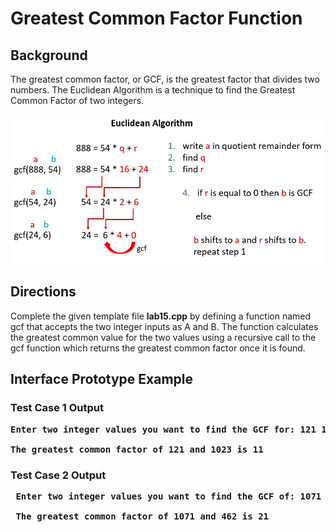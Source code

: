 # Greatest Common Factor Function

## Background

The greatest common factor, or GCF, is the greatest factor that divides two numbers. The Euclidean Algorithm is a technique to find the Greatest Common Factor of two integers.

<img src="GCF_Example.JPG" alt="GCF Example" width="550">

## Directions
Complete the given template file <b>lab15.cpp</b> by defining a function named gcf that accepts the two integer inputs as A and B. The function calculates the greatest common value 
for the two values using a recursive call to the gcf function which returns the greatest common factor once it is found.

## Interface Prototype Example

### Test Case 1 Output
<pre><b>Enter two integer values you want to find the GCF for: 121 1023

The greatest common factor of 121 and 1023 is 11</b></pre>
### Test Case 2 Output
<pre><b> Enter two integer values you want to find the GCF of: 1071 462

 The greatest common factor of 1071 and 462 is 21</b></pre>




